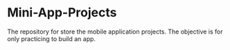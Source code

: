 # Mini-App-Projects
The repository for store the mobile application projects. The objective is for only practicing to build an app.
